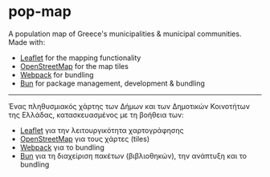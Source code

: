# pop-map

A population map of Greece's municipalities & municipal communities. Made with:
- [Leaflet](https://leafletjs.com/) for the mapping functionality
- [OpenStreetMap](https://www.openstreetmap.org) for the map tiles
- [Webpack](https://webpack.js.org/) for bundling
- [Bun](https://bun.sh/) for package management, development & bundling

<hr />

Ένας πληθυσμιακός χάρτης των Δήμων και των Δημοτικών Κοινοτήτων της Ελλάδας, κατασκευασμένος με τη βοήθεια των:
- [Leaflet](https://leafletjs.com/) για την λειτουργικότητα χαρτογράφησης
- [OpenStreetMap](https://www.openstreetmap.org) για τους χάρτες (tiles)
- [Webpack](https://webpack.js.org/) για το bundling
- [Bun](https://bun.sh/) για τη διαχείριση πακέτων (βιβλιοθηκών), την ανάπτυξη και το bundling